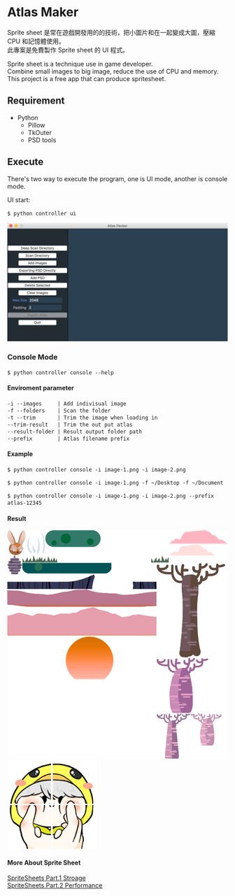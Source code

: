 # Atlas Maker
Sprite sheet 是常在遊戲開發用的的技術，把小圖片和在一起變成大圖，壓縮 CPU 和記憶體使用。<br>
此專案是免費製作 Sprite sheet 的 UI 程式。

Sprite sheet is a technique use in game developer. <br>
Combine small images to big image, reduce the use of CPU and memory. <br>
This project is a free app that can produce spritesheet.

## Requirement
- Python
    - Pillow
    - TkOuter
    - PSD tools

## Execute
There's two way to execute the program, one is UI mode, another is console mode.<br>

UI start:

```
$ python controller ui
```

![UI](docs/demo-1.png)

### Console Mode
```
$ python controller console --help
```

#### Enviroment parameter

```
-i --images     | Add indivisual image
-f --folders    | Scan the folder
-t --trim       | Trim the image when loading in
--trim-result   | Trim the out put atlas
--result-folder | Result output folder path
--prefix        | Atlas filename prefix
```

#### Example
```
$ python controller console -i image-1.png -i image-2.png
```
```
$ python controller console -i image-1.png -f ~/Desktop -f ~/Document
```
```
$ python controller console -i image-1.png -i image-2.png --prefix atlas-12345
```

#### Result
![UI](docs/demo-2.png)
<img src="docs/test-0-0.gif" alt="drawing" width="100"/> <img src="docs/test-1-0.gif" alt="drawing" width="100"/><br>
<img src="docs/test-0-1.gif" alt="drawing" width="100"/> <img src="docs/test-1-1.gif" alt="drawing" width="100"/>
<!--![Emoji1](docs/test-0-0.gif =250x) ![Emoji1](docs/test-1-0.gif) <br>
![Emoji1](docs/test-0-1.gif)![Emoji1](docs/test-1-1.gif)-->

#### More About Sprite Sheet
[SpriteSheets Part.1 Stroage](https://www.youtube.com/watch?v=crrFUYabm6E) <br>
[SpriteSheets Part.2 Performance](https://www.youtube.com/watch?v=_KyUqyS5MLA)